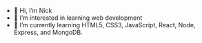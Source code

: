 - 👋 Hi, I’m Nick
- 👀 I’m interested in learning web development 
- 🌱 I’m currently learning HTML5, CSS3, JavaScript, React, Node, Express, and MongoDB.


<!---
jonescu/jonescu is a ✨ special ✨ repository because its `README.md` (this file) appears on your GitHub profile.
You can click the Preview link to take a look at your changes.
--->
